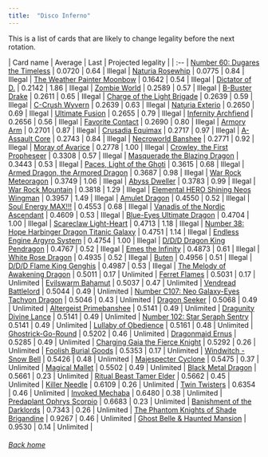 ```yaml
---
title:  "Disco Inferno"
---
```


This is a list of cards that are likely to change legality before the next rotation.

| Card name | Average | Last | Projected legality |
| :-- |
[Number 60: Dugares the Timeless](https://db.ygoprodeck.com/card/?search=Number%2060:%20Dugares%20the%20Timeless) | 0.0720 | 0.64 | Illegal |
[Naturia Rosewhip](https://db.ygoprodeck.com/card/?search=Naturia%20Rosewhip) | 0.0775 | 0.84 | Illegal |
[The Weather Painter Moonbow](https://db.ygoprodeck.com/card/?search=The%20Weather%20Painter%20Moonbow) | 0.1642 | 0.54 | Illegal |
[Dictator of D.](https://db.ygoprodeck.com/card/?search=Dictator%20of%20D.) | 0.2142 | 1.86 | Illegal |
[Zombie World](https://db.ygoprodeck.com/card/?search=Zombie%20World) | 0.2589 | 0.57 | Illegal |
[B-Buster Drake](https://db.ygoprodeck.com/card/?search=B-Buster%20Drake) | 0.2611 | 0.65 | Illegal |
[Charge of the Light Brigade](https://db.ygoprodeck.com/card/?search=Charge%20of%20the%20Light%20Brigade) | 0.2639 | 0.59 | Illegal |
[C-Crush Wyvern](https://db.ygoprodeck.com/card/?search=C-Crush%20Wyvern) | 0.2639 | 0.63 | Illegal |
[Naturia Exterio](https://db.ygoprodeck.com/card/?search=Naturia%20Exterio) | 0.2650 | 0.69 | Illegal |
[Ultimate Fusion](https://db.ygoprodeck.com/card/?search=Ultimate%20Fusion) | 0.2655 | 0.79 | Illegal |
[Infernity Archfiend](https://db.ygoprodeck.com/card/?search=Infernity%20Archfiend) | 0.2656 | 0.56 | Illegal |
[Favorite Contact](https://db.ygoprodeck.com/card/?search=Favorite%20Contact) | 0.2690 | 0.80 | Illegal |
[Armory Arm](https://db.ygoprodeck.com/card/?search=Armory%20Arm) | 0.2701 | 0.87 | Illegal |
[Crusadia Equimax](https://db.ygoprodeck.com/card/?search=Crusadia%20Equimax) | 0.2717 | 0.97 | Illegal |
[A-Assault Core](https://db.ygoprodeck.com/card/?search=A-Assault%20Core) | 0.2743 | 0.84 | Illegal |
[Necroworld Banshee](https://db.ygoprodeck.com/card/?search=Necroworld%20Banshee) | 0.2771 | 0.92 | Illegal |
[Moray of Avarice](https://db.ygoprodeck.com/card/?search=Moray%20of%20Avarice) | 0.2778 | 1.00 | Illegal |
[Crowley, the First Propheseer](https://db.ygoprodeck.com/card/?search=Crowley,%20the%20First%20Propheseer) | 0.3308 | 0.57 | Illegal |
[Masquerade the Blazing Dragon](https://db.ygoprodeck.com/card/?search=Masquerade%20the%20Blazing%20Dragon) | 0.3443 | 0.53 | Illegal |
[Paces, Light of the Ghoti](https://db.ygoprodeck.com/card/?search=Paces,%20Light%20of%20the%20Ghoti) | 0.3615 | 0.68 | Illegal |
[Armed Dragon, the Armored Dragon](https://db.ygoprodeck.com/card/?search=Armed%20Dragon,%20the%20Armored%20Dragon) | 0.3687 | 0.98 | Illegal |
[War Rock Meteoragon](https://db.ygoprodeck.com/card/?search=War%20Rock%20Meteoragon) | 0.3749 | 1.06 | Illegal |
[Abyss Dweller](https://db.ygoprodeck.com/card/?search=Abyss%20Dweller) | 0.3783 | 0.99 | Illegal |
[War Rock Mountain](https://db.ygoprodeck.com/card/?search=War%20Rock%20Mountain) | 0.3818 | 1.29 | Illegal |
[Elemental HERO Shining Neos Wingman](https://db.ygoprodeck.com/card/?search=Elemental%20HERO%20Shining%20Neos%20Wingman) | 0.3957 | 1.49 | Illegal |
[Amulet Dragon](https://db.ygoprodeck.com/card/?search=Amulet%20Dragon) | 0.4550 | 0.52 | Illegal |
[Soul Energy MAX!!!](https://db.ygoprodeck.com/card/?search=Soul%20Energy%20MAX!!!) | 0.4553 | 0.68 | Illegal |
[Vanadis of the Nordic Ascendant](https://db.ygoprodeck.com/card/?search=Vanadis%20of%20the%20Nordic%20Ascendant) | 0.4609 | 0.53 | Illegal |
[Blue-Eyes Ultimate Dragon](https://db.ygoprodeck.com/card/?search=Blue-Eyes%20Ultimate%20Dragon) | 0.4704 | 1.00 | Illegal |
[Scareclaw Light-Heart](https://db.ygoprodeck.com/card/?search=Scareclaw%20Light-Heart) | 0.4713 | 1.18 | Illegal |
[Number 38: Hope Harbinger Dragon Titanic Galaxy](https://db.ygoprodeck.com/card/?search=Number%2038:%20Hope%20Harbinger%20Dragon%20Titanic%20Galaxy) | 0.4751 | 1.14 | Illegal |
[Endless Engine Argyro System](https://db.ygoprodeck.com/card/?search=Endless%20Engine%20Argyro%20System) | 0.4754 | 1.00 | Illegal |
[D/D/D Dragon King Pendragon](https://db.ygoprodeck.com/card/?search=D/D/D%20Dragon%20King%20Pendragon) | 0.4767 | 0.52 | Illegal |
[Emes the Infinity](https://db.ygoprodeck.com/card/?search=Emes%20the%20Infinity) | 0.4873 | 0.61 | Illegal |
[White Rose Dragon](https://db.ygoprodeck.com/card/?search=White%20Rose%20Dragon) | 0.4935 | 0.52 | Illegal |
[Buten](https://db.ygoprodeck.com/card/?search=Buten) | 0.4956 | 0.51 | Illegal |
[D/D/D Flame King Genghis](https://db.ygoprodeck.com/card/?search=D/D/D%20Flame%20King%20Genghis) | 0.4987 | 0.53 | Illegal |
[The Melody of Awakening Dragon](https://db.ygoprodeck.com/card/?search=The%20Melody%20of%20Awakening%20Dragon) | 0.5011 | 0.17 | Unlimited |
[Ferret Flames](https://db.ygoprodeck.com/card/?search=Ferret%20Flames) | 0.5031 | 0.17 | Unlimited |
[Evilswarm Bahamut](https://db.ygoprodeck.com/card/?search=Evilswarm%20Bahamut) | 0.5037 | 0.47 | Unlimited |
[Vendread Battlelord](https://db.ygoprodeck.com/card/?search=Vendread%20Battlelord) | 0.5044 | 0.49 | Unlimited |
[Number C107: Neo Galaxy-Eyes Tachyon Dragon](https://db.ygoprodeck.com/card/?search=Number%20C107:%20Neo%20Galaxy-Eyes%20Tachyon%20Dragon) | 0.5046 | 0.43 | Unlimited |
[Dragon Seeker](https://db.ygoprodeck.com/card/?search=Dragon%20Seeker) | 0.5068 | 0.49 | Unlimited |
[Altergeist Primebanshee](https://db.ygoprodeck.com/card/?search=Altergeist%20Primebanshee) | 0.5141 | 0.49 | Unlimited |
[Dragunity Divine Lance](https://db.ygoprodeck.com/card/?search=Dragunity%20Divine%20Lance) | 0.5141 | 0.49 | Unlimited |
[Number 102: Star Seraph Sentry](https://db.ygoprodeck.com/card/?search=Number%20102:%20Star%20Seraph%20Sentry) | 0.5141 | 0.49 | Unlimited |
[Lullaby of Obedience](https://db.ygoprodeck.com/card/?search=Lullaby%20of%20Obedience) | 0.5161 | 0.48 | Unlimited |
[Ghostrick-Go-Round](https://db.ygoprodeck.com/card/?search=Ghostrick-Go-Round) | 0.5202 | 0.46 | Unlimited |
[Dragonmaid Ernus](https://db.ygoprodeck.com/card/?search=Dragonmaid%20Ernus) | 0.5285 | 0.49 | Unlimited |
[Charging Gaia the Fierce Knight](https://db.ygoprodeck.com/card/?search=Charging%20Gaia%20the%20Fierce%20Knight) | 0.5292 | 0.26 | Unlimited |
[Foolish Burial Goods](https://db.ygoprodeck.com/card/?search=Foolish%20Burial%20Goods) | 0.5353 | 0.17 | Unlimited |
[Windwitch - Snow Bell](https://db.ygoprodeck.com/card/?search=Windwitch%20-%20Snow%20Bell) | 0.5426 | 0.48 | Unlimited |
[Majespecter Cyclone](https://db.ygoprodeck.com/card/?search=Majespecter%20Cyclone) | 0.5475 | 0.37 | Unlimited |
[Magical Mallet](https://db.ygoprodeck.com/card/?search=Magical%20Mallet) | 0.5502 | 0.49 | Unlimited |
[Black Metal Dragon](https://db.ygoprodeck.com/card/?search=Black%20Metal%20Dragon) | 0.5661 | 0.23 | Unlimited |
[Ritual Beast Tamer Elder](https://db.ygoprodeck.com/card/?search=Ritual%20Beast%20Tamer%20Elder) | 0.5662 | 0.45 | Unlimited |
[Killer Needle](https://db.ygoprodeck.com/card/?search=Killer%20Needle) | 0.6109 | 0.26 | Unlimited |
[Twin Twisters](https://db.ygoprodeck.com/card/?search=Twin%20Twisters) | 0.6354 | 0.46 | Unlimited |
[Invoked Mechaba](https://db.ygoprodeck.com/card/?search=Invoked%20Mechaba) | 0.6480 | 0.38 | Unlimited |
[Predaplant Ophrys Scorpio](https://db.ygoprodeck.com/card/?search=Predaplant%20Ophrys%20Scorpio) | 0.6683 | 0.23 | Unlimited |
[Banishment of the Darklords](https://db.ygoprodeck.com/card/?search=Banishment%20of%20the%20Darklords) | 0.7343 | 0.26 | Unlimited |
[The Phantom Knights of Shade Brigandine](https://db.ygoprodeck.com/card/?search=The%20Phantom%20Knights%20of%20Shade%20Brigandine) | 0.9267 | 0.46 | Unlimited |
[Ghost Belle & Haunted Mansion](https://db.ygoprodeck.com/card/?search=Ghost%20Belle%20%26%20Haunted%20Mansion) | 0.9530 | 0.14 | Unlimited |

###### [Back home](index)